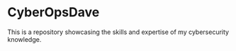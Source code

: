 # CyberOpsDave
This is a repository showcasing the skills and expertise of my cybersecurity knowledge.
